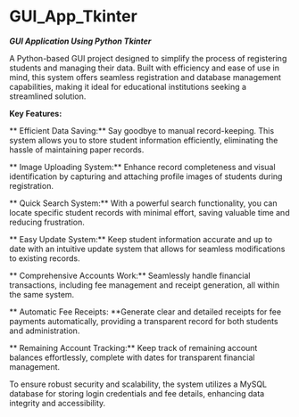 # GUI_App_Tkinter
_**GUI Application Using Python Tkinter**_

A Python-based GUI project designed to simplify the process of registering students and managing their data. Built with efficiency and ease of use in mind, this system offers seamless registration and database management capabilities, making it ideal for educational institutions seeking a streamlined solution.

****Key Features:****

  **  Efficient Data Saving:** Say goodbye to manual record-keeping. This system allows you to store student information efficiently, eliminating the hassle of maintaining paper records.

 **   Image Uploading System:** Enhance record completeness and visual identification by capturing and attaching profile images of students during registration.

**    Quick Search System:** With a powerful search functionality, you can locate specific student records with minimal effort, saving valuable time and reducing frustration.

**    Easy Update System:** Keep student information accurate and up to date with an intuitive update system that allows for seamless modifications to existing records.

**    Comprehensive Accounts Work:** Seamlessly handle financial transactions, including fee management and receipt generation, all within the same system.

   ** Automatic Fee Receipts: **Generate clear and detailed receipts for fee payments automatically, providing a transparent record for both students and administration.

   ** Remaining Account Tracking:** Keep track of remaining account balances effortlessly, complete with dates for transparent financial management.

To ensure robust security and scalability, the system utilizes a MySQL database for storing login credentials and fee details, enhancing data integrity and accessibility.

